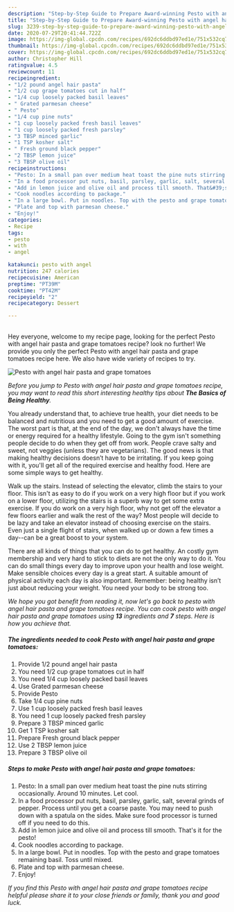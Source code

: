 ```yaml
---
description: "Step-by-Step Guide to Prepare Award-winning Pesto with angel hair pasta and grape tomatoes"
title: "Step-by-Step Guide to Prepare Award-winning Pesto with angel hair pasta and grape tomatoes"
slug: 3239-step-by-step-guide-to-prepare-award-winning-pesto-with-angel-hair-pasta-and-grape-tomatoes
date: 2020-07-29T20:41:44.722Z
image: https://img-global.cpcdn.com/recipes/692dc6ddbd97ed1e/751x532cq70/pesto-with-angel-hair-pasta-and-grape-tomatoes-recipe-main-photo.jpg
thumbnail: https://img-global.cpcdn.com/recipes/692dc6ddbd97ed1e/751x532cq70/pesto-with-angel-hair-pasta-and-grape-tomatoes-recipe-main-photo.jpg
cover: https://img-global.cpcdn.com/recipes/692dc6ddbd97ed1e/751x532cq70/pesto-with-angel-hair-pasta-and-grape-tomatoes-recipe-main-photo.jpg
author: Christopher Hill
ratingvalue: 4.5
reviewcount: 11
recipeingredient:
- "1/2 pound angel hair pasta"
- "1/2 cup grape tomatoes cut in half"
- "1/4 cup loosely packed basil leaves"
- " Grated parmesan cheese"
- " Pesto"
- "1/4 cup pine nuts"
- "1 cup loosely packed fresh basil leaves"
- "1 cup loosely packed fresh parsley"
- "3 TBSP minced garlic"
- "1 TSP kosher salt"
- " Fresh ground black pepper"
- "2 TBSP lemon juice"
- "3 TBSP olive oil"
recipeinstructions:
- "Pesto: In a small pan over medium heat toast the pine nuts stirring occasionally. Around 10 minutes. Let cool."
- "In a food processor put nuts, basil, parsley, garlic, salt, several grinds of pepper. Process until you get a coarse paste. You may need to push down with a spatula on the sides. Make sure food processor is turned off if you need to do this."
- "Add in lemon juice and olive oil and process till smooth. That&#39;s it for the pesto!"
- "Cook noodles according to package."
- "In a large bowl. Put in noodles. Top with the pesto and grape tomatoes remaining basil. Toss until mixed."
- "Plate and top with parmesan cheese."
- "Enjoy!"
categories:
- Recipe
tags:
- pesto
- with
- angel

katakunci: pesto with angel 
nutrition: 247 calories
recipecuisine: American
preptime: "PT39M"
cooktime: "PT42M"
recipeyield: "2"
recipecategory: Dessert

---
```

<br>
Hey everyone, welcome to my recipe page, looking for the perfect Pesto with angel hair pasta and grape tomatoes recipe? look no further! We provide you only the perfect Pesto with angel hair pasta and grape tomatoes recipe here. We also have wide variety of recipes to try.
<br>


![Pesto with angel hair pasta and grape tomatoes](https://img-global.cpcdn.com/recipes/692dc6ddbd97ed1e/751x532cq70/pesto-with-angel-hair-pasta-and-grape-tomatoes-recipe-main-photo.jpg)

<i>Before you jump to Pesto with angel hair pasta and grape tomatoes recipe, you may want to read this short interesting healthy tips about <strong>The Basics of Being Healthy</strong>.</i>

You already understand that, to achieve true health, your diet needs to be balanced and nutritious and you need to get a good amount of exercise. The worst part is that, at the end of the day, we don't always have the time or energy required for a healthy lifestyle. Going to the gym isn't something people decide to do when they get off from work. People crave salty and sweet, not veggies (unless they are vegetarians). The good news is that making healthy decisions doesn’t have to be irritating. If you keep going with it, you'll get all of the required exercise and healthy food. Here are some simple ways to get healthy.

Walk up the stairs. Instead of selecting the elevator, climb the stairs to your floor. This isn't as easy to do if you work on a very high floor but if you work on a lower floor, utilizing the stairs is a superb way to get some extra exercise. If you do work on a very high floor, why not get off the elevator a few floors earlier and walk the rest of the way? Most people will decide to be lazy and take an elevator instead of choosing exercise on the stairs. Even just a single flight of stairs, when walked up or down a few times a day--can be a great boost to your system. 

There are all kinds of things that you can do to get healthy. An costly gym membership and very hard to stick to diets are not the only way to do it. You can do small things every day to improve upon your health and lose weight. Make sensible choices every day is a great start. A suitable amount of physical activity each day is also important. Remember: being healthy isn’t just about reducing your weight. You need your body to be strong too. 


<i>We hope you got benefit from reading it, now let's go back to pesto with angel hair pasta and grape tomatoes recipe. You can cook pesto with angel hair pasta and grape tomatoes using <strong>13</strong> ingredients and <strong>7</strong> steps. Here is how you achieve that.
</i>

##### The ingredients needed to cook Pesto with angel hair pasta and grape tomatoes:

1. Provide 1/2 pound angel hair pasta
1. You need 1/2 cup grape tomatoes cut in half
1. You need 1/4 cup loosely packed basil leaves
1. Use  Grated parmesan cheese
1. Provide  Pesto
1. Take 1/4 cup pine nuts
1. Use 1 cup loosely packed fresh basil leaves
1. You need 1 cup loosely packed fresh parsley
1. Prepare 3 TBSP minced garlic
1. Get 1 TSP kosher salt
1. Prepare  Fresh ground black pepper
1. Use 2 TBSP lemon juice
1. Prepare 3 TBSP olive oil


##### Steps to make Pesto with angel hair pasta and grape tomatoes:

1. Pesto: In a small pan over medium heat toast the pine nuts stirring occasionally. Around 10 minutes. Let cool.
1. In a food processor put nuts, basil, parsley, garlic, salt, several grinds of pepper. Process until you get a coarse paste. You may need to push down with a spatula on the sides. Make sure food processor is turned off if you need to do this.
1. Add in lemon juice and olive oil and process till smooth. That&#39;s it for the pesto!
1. Cook noodles according to package.
1. In a large bowl. Put in noodles. Top with the pesto and grape tomatoes remaining basil. Toss until mixed.
1. Plate and top with parmesan cheese.
1. Enjoy!


<i>If you find this Pesto with angel hair pasta and grape tomatoes recipe helpful please share it to your close friends or family, thank you and good luck.</i>
